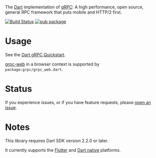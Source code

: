 The [Dart](https://www.dart.dev/) implementation of
[gRPC](https://grpc.io/): A high performance, open source, general RPC framework that puts mobile and HTTP/2 first.

[![Build Status](https://travis-ci.org/grpc/grpc-dart.svg?branch=master)](https://travis-ci.org/grpc/grpc-dart)
[![pub package](https://img.shields.io/pub/v/grpc.svg)](https://pub.dev/packages/grpc)

# Usage

See the [Dart gRPC Quickstart](https://grpc.io/docs/quickstart/dart.html).

[grpc-web](https://github.com/grpc/grpc-web) in a browser context is supported by 
`package:grpc/grpc_web.dart`.

# Status

If you experience issues, or if you have feature requests,
please [open an issue](https://github.com/dart-lang/grpc-dart/issues).

# Notes

This library requires Dart SDK version 2.2.0 or later.

It currently supports the [Flutter](https://flutter.dev/) and
[Dart native](https://dart.dev/platforms) platforms.

